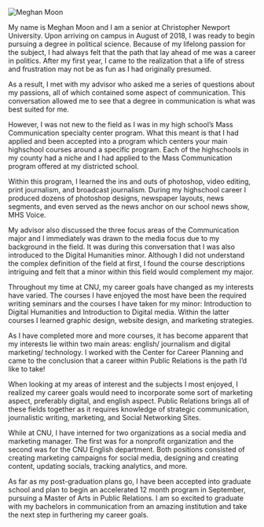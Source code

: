 ![Meghan Moon](https://MMoon2.github.io/MMoon2/images/Profile.png)

My name is Meghan Moon and I am a senior at Christopher Newport University. Upon arriving on campus in August of 2018, I was ready to begin pursuing a degree in political science. Because of my lifelong passion for the subject, I had always felt that the path that lay ahead of me was a career in politics. After my first year, I came to the realization that a life of stress and frustration may not be as fun as I had originally presumed. 

As a result, I met with my advisor who asked me a series of questions about my passions, all of which contained some aspect of communication. This conversation allowed me to see that a degree in communication is what was best suited for me. 

However, I was not new to the field as I was in my high school’s Mass Communication specialty center program. What this meant is that I had applied and been accepted into a program which centers your main highschool courses around a specific program. Each of the highschools in my county had a niche and I had applied to the Mass Communication program offered at my districted school. 

Within this program, I learned the ins and outs of photoshop, video editing, print journalism, and broadcast journalism. During my highschool career I produced dozens of photoshop designs, newspaper layouts, news segments, and even served as the news anchor on our school news show, MHS Voice. 

My advisor also discussed the three focus areas of the Communication major and I immediately was drawn to the media focus due to my background in the field. It was during this conversation that I was also introduced to the Digital Humanities minor. Although I did not understand the complex definition of the field at first, I found the course descriptions intriguing and felt that a minor within this field would complement my major.

Throughout my time at CNU, my career goals have changed as my interests have varied. The courses I have enjoyed the most have been the required writing seminars and the courses I have taken for my minor: Introduction to Digital Humanities and Introduction to Digital media. Within the latter courses I learned graphic design, website design, and marketing strategies. 

As I have completed more and more courses, it has become apparent that my interests lie within two main areas: english/ journalism and digital marketing/ technology. I worked with the Center for Career Planning and came to the conclusion that a career within Public Relations is the path I’d like to take!

When looking at my areas of interest and the subjects I most enjoyed, I realized my career goals would need to incorporate some sort of marketing aspect, preferably digital, and english aspect. Public Relations brings all of these fields together as it requires knowledge of strategic communication, journalistic writing, marketing, and Social Networking Sites. 

While at CNU, I have interned for two organizations as a social media and marketing manager. The first was for a nonprofit organization and the second was for the CNU English department. Both positions consisted of creating marketing campaigns for social media, designing and creating content, updating socials, tracking analytics, and more. 

As far as my post-graduation plans go, I have been accepted into graduate school and plan to begin an accelerated 12 month program in September, pursuing a Master of Arts in Public Relations. I am so excited to graduate with my bachelors in communication from an amazing institution and take the next step in furthering my career goals.

